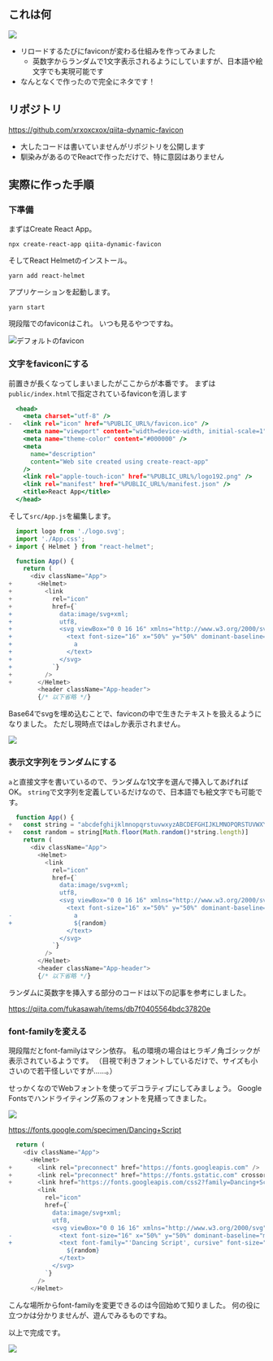 <!--
title:   リロードするたびランダムに変わるfaviconを作った
tags:    favicon,ネタ
id:      8b17b81863bb05f91152
private: false
-->
## これは何

![](https://qiita-image-store.s3.ap-northeast-1.amazonaws.com/0/214677/b865c724-bf95-aa70-0b7e-044932b17d4f.gif)

- リロードするたびにfaviconが変わる仕組みを作ってみました
    - 英数字からランダムで1文字表示されるようにしていますが、日本語や絵文字でも実現可能です
- なんとなくで作ったので完全にネタです！

## リポジトリ

https://github.com/xrxoxcxox/qiita-dynamic-favicon

- 大したコードは書いていませんがリポジトリを公開します
- 馴染みがあるのでReactで作っただけで、特に意図はありません


## 実際に作った手順

### 下準備

まずはCreate React App。

```shell
npx create-react-app qiita-dynamic-favicon
```

そしてReact Helmetのインストール。

```shell
yarn add react-helmet
```

アプリケーションを起動します。

```shell
yarn start
```

現段階でのfaviconはこれ。
いつも見るやつですね。

![デフォルトのfavicon](https://qiita-image-store.s3.ap-northeast-1.amazonaws.com/0/214677/f8d116a6-7da8-1777-85b1-90306b58253e.png)

### 文字をfaviconにする

前置きが長くなってしまいましたがここからが本番です。
まずは`public/index.html`で指定されているfaviconを消します

```diff_html:public/index.html
  <head>
    <meta charset="utf-8" />
-   <link rel="icon" href="%PUBLIC_URL%/favicon.ico" />
    <meta name="viewport" content="width=device-width, initial-scale=1" />
    <meta name="theme-color" content="#000000" />
    <meta
      name="description"
      content="Web site created using create-react-app"
    />
    <link rel="apple-touch-icon" href="%PUBLIC_URL%/logo192.png" />
    <link rel="manifest" href="%PUBLIC_URL%/manifest.json" />
    <title>React App</title>
  </head>
```

そして`src/App.js`を編集します。

```diff_jsx:src/App.js
  import logo from './logo.svg';
  import './App.css';
+ import { Helmet } from "react-helmet";

  function App() {
    return (
      <div className="App">
+       <Helmet>
+         <link
+           rel="icon"
+           href={`
+             data:image/svg+xml;
+             utf8,
+             <svg viewBox="0 0 16 16" xmlns="http://www.w3.org/2000/svg">
+               <text font-size="16" x="50%" y="50%" dominant-baseline="middle" text-anchor="middle">
+                 a
+               </text>
+             </svg>
+           `}
+         />
+       </Helmet>
        <header className="App-header">
        {/* 以下省略 */}
```

Base64でsvgを埋め込むことで、faviconの中で生きたテキストを扱えるようになりました。
ただし現時点では`a`しか表示されません。

![](https://qiita-image-store.s3.ap-northeast-1.amazonaws.com/0/214677/ded71606-fe87-7cac-aa64-c8aeeefcc423.gif)

### 表示文字列をランダムにする

`a`と直接文字を書いているので、ランダムな1文字を選んで挿入してあげればOK。
`string`で文字列を定義しているだけなので、日本語でも絵文字でも可能です。

```diff_jsx:src/App.js
  function App() {
+   const string = "abcdefghijklmnopqrstuvwxyzABCDEFGHIJKLMNOPQRSTUVWXYZ0123456789"
+   const random = string[Math.floor(Math.random()*string.length)]
    return (
      <div className="App">
        <Helmet>
          <link
            rel="icon"
            href={`
              data:image/svg+xml;
              utf8,
              <svg viewBox="0 0 16 16" xmlns="http://www.w3.org/2000/svg">
                <text font-size="16" x="50%" y="50%" dominant-baseline="middle" text-anchor="middle">
-                 a
+                 ${random}
                </text>
              </svg>
            `}
          />
        </Helmet>
        <header className="App-header">
        {/* 以下省略 */}
```

ランダムに英数字を挿入する部分のコードは以下の記事を参考にしました。

https://qiita.com/fukasawah/items/db7f0405564bdc37820e

### font-familyを変える

現段階だとfont-familyはマシン依存。
私の環境の場合はヒラギノ角ゴシックが表示されているようです。
（目視で利きフォントしているだけで、サイズも小さいので若干怪しいですが……。）

せっかくなのでWebフォントを使ってデコラティブにしてみましょう。
Google Fontsでハンドライティング系のフォントを見繕ってきました。

![](https://qiita-image-store.s3.ap-northeast-1.amazonaws.com/0/214677/d4aa2822-6f57-7ebd-7851-1797a35b8469.png)

https://fonts.google.com/specimen/Dancing+Script

```diff_jsx:src/App.js
  return (
    <div className="App">
      <Helmet>
+       <link rel="preconnect" href="https://fonts.googleapis.com" />
+       <link rel="preconnect" href="https://fonts.gstatic.com" crossorigin />
+       <link href="https://fonts.googleapis.com/css2?family=Dancing+Script&display=swap" rel="stylesheet" />
        <link
          rel="icon"
          href={`
            data:image/svg+xml;
            utf8,
            <svg viewBox="0 0 16 16" xmlns="http://www.w3.org/2000/svg">
-             <text font-size="16" x="50%" y="50%" dominant-baseline="middle" text-anchor="middle">
+             <text font-family="'Dancing Script', cursive" font-size="16" x="50%" y="50%" dominant-baseline="middle" text-anchor="middle">
                ${random}
              </text>
            </svg>
          `}
        />
      </Helmet>
```

こんな場所からfont-familyを変更できるのは今回始めて知りました。
何の役に立つかは分かりませんが、遊んでみるものですね。

以上で完成です。

![](https://qiita-image-store.s3.ap-northeast-1.amazonaws.com/0/214677/b865c724-bf95-aa70-0b7e-044932b17d4f.gif)